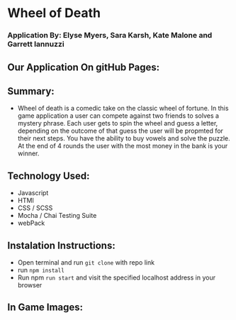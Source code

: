 # Wheel of Death 

### Application By: Elyse Myers, Sara Karsh, Kate Malone and Garrett Iannuzzi

## Our Application On gitHub Pages: 

## Summary:

  - Wheel of death is a comedic take on the classic wheel of fortune. In this game application a user can compete against two friends to solves a mystery phrase. Each user gets to spin the wheel and guess a letter, depending on the outcome of that guess the user will be propmted for their next steps. You have the ability to buy vowels and solve the puzzle. At the end of 4 rounds the user with the most money in the bank is your winner. 

## Technology Used:
  
  - Javascript 
  - HTMl
  - CSS / SCSS
  - Mocha / Chai Testing Suite
  - webPack 
  
## Instalation Instructions: 
  - Open terminal and run  `git clone` with repo link
  - run `npm install`
  - Run npm `run start` and visit the specified localhost address in your browser

## In Game Images: 
